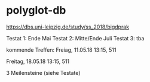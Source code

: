 # polyglot-db

https://dbs.uni-leipzig.de/study/ss_2018/bigdprak

Testat 1: Ende Mai
Testat 2: Mitte/Ende Juli
Testat 3: tba

kommende Treffen: 
Freiag, 11.05.18 13:15, 511

Freitag, 18.05.18 13:15, 511 

3 Meilensteine (siehe Testate)

